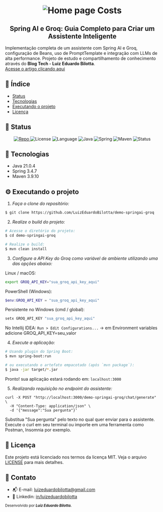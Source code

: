<h1 align="center">
    <img src="https://i.imgur.com/SDlSy0P.png" alt="Home page Costs"/>
</h1>
<h2 align="center">Spring AI e Groq: Guia Completo para Criar um Assistente Inteligente</h2>
<p> 
  Implementação completa de um assistente com Spring AI e Groq, configuração de Beans, uso de PromptTemplate e integração com LLMs de alta performance. Projeto de estudo e compartilhamento de conhecimento através do <strong>Blog Tech - Luiz Eduardo Bilotta</strong>.</br>
  <a href = "https://luizeduardobilotta.com.br/post/java/spring-ai-e-groq-guia-completo-para-criar-um-assistente--inteligente/">
      Acesse o artigo clicando aqui
  </a>
</p>

## :dart: Índice

- [Status](#status)
- [Tecnologias](#tecnologias)
- [Executando o projeto](#executando-o-projeto)
- [Licença](#licença)

## :game_die: Status

<p align="center">

 <a href="https://github.com/LuizEduardoBilotta/demo-springai-groq">
    <img src="https://img.shields.io/badge/Repo-demo--springai--groq-2b82c9?style=for-the-badge&logo=github" alt="Repo">
  </a>
  <img src="https://img.shields.io/badge/License-MIT-brightgreen?style=for-the-badge&logo=github" alt="License">
  <img src="https://img.shields.io/badge/Language-Java-007396?style=for-the-badge&logo=openjdk" alt="Language">
  <img src="https://img.shields.io/badge/Java-21-orange?style=for-the-badge&logo=java" alt="Java">
  <img src="https://img.shields.io/badge/Spring-3.4.7-6DB33F?style=for-the-badge&logo=spring" alt="Spring">
  <img src="https://img.shields.io/badge/Maven-3.9.10-007396?style=for-the-badge&logo=apachemaven" alt="Maven">
  <img src="https://img.shields.io/badge/Status-Study-blue?style=for-the-badge" alt="Status">
</p>

## :toolbox: Tecnologias

- Java 21.0.4
- Spring 3.4.7
- Maven 3.9.10

## :gear: Executando o projeto

1. _Faça o clone do repositório:_

```sh
$ git clone https://github.com/LuizEduardoBilotta/demo-springai-groq
```

2. _Realize o build do projeto:_

```sh
# Acesse o diretório do projeto:
$ cd demo-springai-groq

# Realize o build:
$ mvn clean install
```

3. _Configure a API Key do Groq como variável de ambiente utilizando uma das opções abaixo:_

Linux / macOS:
```sh
export GROQ_API_KEY="sua_groq_api_key_aqui"
```

PowerShell (Windows):
```ps1
$env:GROQ_API_KEY = "sua_groq_api_key_aqui"
```

Persistente no Windows (cmd / global):
```cmd
setx GROQ_API_KEY "sua_groq_api_key_aqui"
```

No Intellij IDEA:
```Run > Edit Configurations...``` → em Environment variables adicione GROQ_API_KEY=seu_valor

4. _Execute a aplicação:_

```sh
# Usando plugin do Spring Boot:
$ mvn spring-boot:run

# ou executando o artefato empacotado (após `mvn package`):
$ java -jar target/*.jar
```
Pronto! sua aplicação estará rodando em: `localhost:3000`

5. _Realizando requisição no endpoint do assistente:_
```curl
curl -X POST "http://localhost:3000/demo-springai-groq/chat/generate" \
  -H "Content-Type: application/json" \
  -d '{"message":"Sua pergunta"}'
```
Substitua "Sua pergunta" pelo texto no qual quer enviar para o assistente.  
Execute o curl em seu terminal ou importe em uma ferramenta como Postman, Insomnia por exemplo.

## :bookmark_tabs: Licença

Este projeto está licenciado nos termos da licença MIT. Veja o arquivo [LICENSE](./LICENSE) para mais detalhes.

## :jigsaw: Contato

- :mailbox_with_mail: E-mail: <a href="mailto:luizeduardobilotta@gmail.com">luizeduardobilotta@gmail.com</a>
- :pushpin: Linkedin: [in/luizeduardobilotta](https://www.linkedin.com/in/luizeduardobilotta)

<sup>Desenvolvido por <i><strong>Luiz Eduardo Bilotta.</i></strong></sup>
